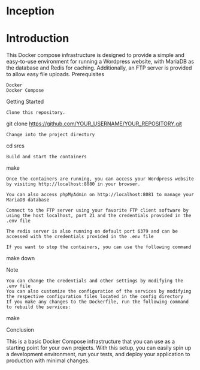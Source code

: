 # Inception
<h1>Introduction</h1>

This Docker compose infrastructure is designed to provide a simple and easy-to-use environment for running a Wordpress website, with MariaDB as the database and Redis for caching. Additionally, an FTP server is provided to allow easy file uploads.
Prerequisites

    Docker
    Docker Compose

Getting Started

    Clone this repository.

git clone https://github.com/YOUR_USERNAME/YOUR_REPOSITORY.git

    Change into the project directory

cd srcs

    Build and start the containers

make

    Once the containers are running, you can access your Wordpress website by visiting http://localhost:8080 in your browser.

    You can also access phpMyAdmin on http://localhost:8081 to manage your MariaDB database

    Connect to the FTP server using your favorite FTP client software by using the host localhost, port 21 and the credentials provided in the .env file

    The redis server is also running on default port 6379 and can be accessed with the credentials provided in the .env file

    If you want to stop the containers, you can use the following command

make down

Note

    You can change the credentials and other settings by modifying the .env file
    You can also customize the configuration of the services by modifying the respective configuration files located in the config directory
    If you make any changes to the Dockerfile, run the following command to rebuild the services:

make 

Conclusion

This is a basic Docker Compose infrastructure that you can use as a starting point for your own projects. With this setup, you can easily spin up a development environment, run your tests, and deploy your application to production with minimal changes.
